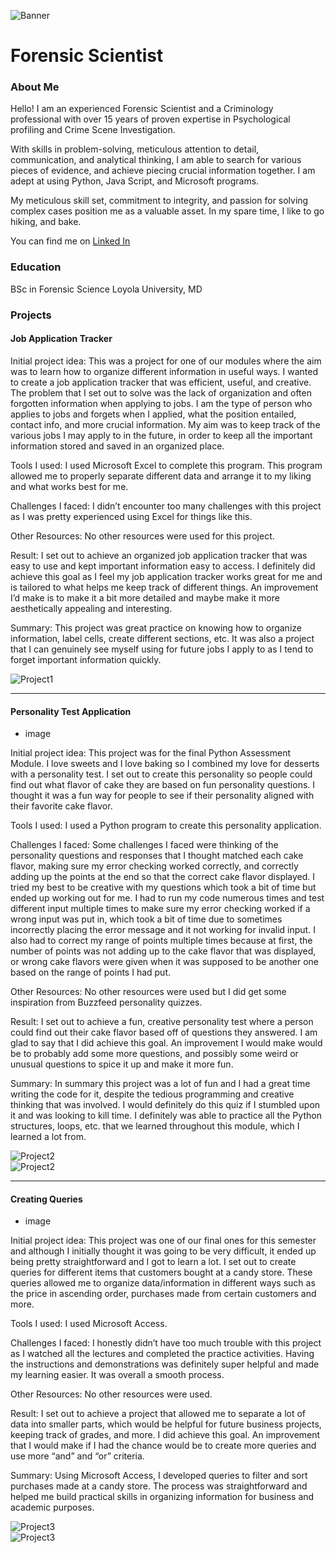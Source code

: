![Banner](/project_images/bannertwo.jpeg)   
# Forensic Scientist 

### About Me 

Hello! I am an experienced Forensic Scientist and a Criminology professional with over 15 years of proven expertise in Psychological profiling and Crime Scene Investigation. 

With skills in problem-solving, meticulous attention to detail, communication, and analytical thinking, I am able to search for various pieces of evidence, and achieve piecing crucial information together. I am adept at using Python, Java Script, and Microsoft programs. 

My meticulous skill set, commitment to integrity, and passion for solving complex cases position me as a valuable asset. In my spare time, I like to go hiking, and bake. 

You can find me on [Linked In](https://www.linkedin.com/in/judy-rivas-74153b329/)



### Education 
BSc in Forensic Science 
Loyola University, MD

### Projects

#### Job Application Tracker 

Initial project idea: 
This was a project for one of our modules where the aim was to learn how to organize different information in useful ways. I wanted to create a job application tracker that was efficient, useful, and creative. The problem that I set out to solve was the lack of organization and often forgotten information when applying to jobs. I am the type of person who applies to jobs and forgets when I applied, what the position entailed, contact info, and more crucial information. My aim was to keep track of the various jobs I may apply to in the future, in order to keep all the important information stored and saved in an organized place. 

Tools I used: 
I used Microsoft Excel to complete this program. This program allowed me to properly separate different data and arrange it to my liking and what works best for me. 

Challenges I faced:
I didn’t encounter too many challenges with this project as I was pretty experienced using Excel for things like this. 

Other Resources: 
No other resources were used for this project. 

Result:
I set out to achieve an organized job application tracker that was easy to use and kept important information easy to access. I definitely did achieve this goal as I feel my job application tracker works great for me and is tailored to what helps me keep track of different things. An improvement I’d make is to make it a bit more detailed and maybe make it more aesthetically appealing and interesting. 

Summary:
This project was great practice on knowing how to organize information, label cells, create different sections, etc. It was also a project that I can genuinely see myself using for future jobs I apply to as I tend to forget important information quickly. 

![Project1](/project_images/project1image.png)   


***
#### Personality Test Application
 - image
   
Initial project idea: 
This project was for the final Python Assessment Module. I love sweets and I love baking so I combined my love for desserts with a personality test. I set out to create this personality so people could find out what flavor of cake they are based on fun personality questions. I thought it was a fun way for people to see if their personality aligned with their favorite cake flavor. 

Tools I used: 
I used a Python program to create this personality application. 

Challenges I faced:
Some challenges I faced were thinking of the personality questions and responses that I thought matched each cake flavor, making sure my error checking worked correctly, and correctly adding up the points at the end so that the correct cake flavor displayed. I tried my best to be creative with my questions which took a bit of time but ended up working out for me. I had to run my code numerous times and test different input multiple times to make sure my error checking worked if a wrong input was put in, which took a bit of time due to sometimes incorrectly placing the error message and it not working for invalid input. I also had to correct my range of points multiple times because at first, the number of points was not adding up to the cake flavor that was displayed, or wrong cake flavors were given when it was supposed to be another one based on the range of points I had put. 

Other Resources: 
No other resources were used but I did get some inspiration from Buzzfeed personality quizzes. 

Result:
I set out to achieve a fun, creative personality test where a person could find out their cake flavor based off of questions they answered. I am glad to say that I did achieve this goal. An improvement I would make would be to probably add some more questions, and possibly some weird or unusual questions to spice it up and make it more fun. 

Summary:
In summary this project was a lot of fun and I had a great time writing the code for it, despite the tedious programming and creative thinking that was involved. I would definitely do this quiz if I stumbled upon it and was looking to kill time. I definitely was able to practice all the Python structures, loops, etc. that we learned throughout this module, which I learned a lot from. 


![Project2](/project_images/project2image.png)   
![Project2](/project_images/project2imagetwo.png)   

***
#### Creating Queries
 - image
   
Initial project idea: 
This project was one of our final ones for this semester and although I initially thought it was going to be very difficult, it ended up being pretty straightforward and I got to learn a lot. I set out to create queries for different items that customers bought at a candy store. These queries allowed me to organize data/information in different ways such as the price in ascending order, purchases made from certain customers and more. 

Tools I used: 
I used Microsoft Access. 

Challenges I faced:
I honestly didn’t have too much trouble with this project as I watched all the lectures and completed the practice activities. Having the instructions and demonstrations was definitely super helpful and made my learning easier. It was overall a smooth process.

Other Resources: 
No other resources were used. 

Result:
I set out to achieve a project that allowed me to separate a lot of data into smaller parts, which would be helpful for future business projects, keeping track of grades, and more. I did achieve this goal. An improvement that I would make if I had the chance would be to create more queries and use more “and” and “or” criteria. 

Summary:
Using Microsoft Access, I developed queries to filter and sort purchases made at a candy store. The process was straightforward and helped me build practical skills in organizing information for business and academic purposes.

![Project3](/project_images/project3image.png)   
![Project3](/project_images/project3imagetwo.png)   

